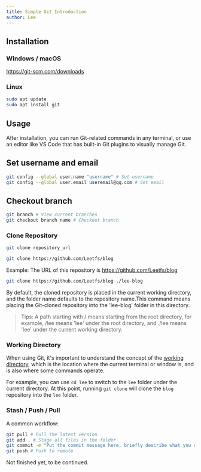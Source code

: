 ```yaml
---
title: Simple Git Introduction
author: Lee
---
```


## Installation

### Windows / macOS

<https://git-scm.com/downloads>

### Linux

```bash
sudo apt update
sudo apt install git
```

## Usage

After installation, you can run Git-related commands in any terminal, or use an editor like VS Code that has built-in Git plugins to visually manage Git.

## Set username and email

```bash
git config --global user.name "username" # Set username
git config --global user.email useremail@qq.com # Set email
```

## Checkout branch

```bash
git branch # View current branches
git checkout branch name # Checkout branch
```

### Clone Repository

```bash
git clone repository_url
```

```bash
git clone https://github.com/Leetfs/blog
```

Example: The URL of this repository is <https://github.com/Leetfs/blog>

```bash
git clone https://github.com/Leetfs/blog ./lee-blog
```

By default, the cloned repository is placed in the current working directory, and the folder name defaults to the repository name.This command means placing the Git-cloned repository into the 'lee-blog' folder in this directory.

> Tips: A path starting with / means starting from the root directory, for example, /lee means 'lee' under the root directory, and ./lee means 'lee' under the current working directory.

### Working Directory

When using Git, it's important to understand the concept of the [working directory](https://zh.wikipedia.org/wiki/%E5%B7%A5%E4%BD%9C%E7%9B%AE%E9%8C%84), which is the location where the current terminal or window is, and is also where some commands operate.

For example, you can use `cd lee` to switch to the `lee` folder under the current directory. At this point, running `git clone` will clone the `blog` repository into the `lee` folder.

### Stash / Push / Pull

A common workflow:

```bash
git pull # Pull the latest version
git add . # Stage all files in the folder
git commit -m "Put the commit message here, briefly describe what you changed, language is not limited. (Required)" # Commit staged changes
git push # Push to remote
```

Not finished yet, to be continued.
